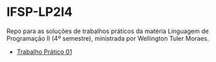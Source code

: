 # IFSP-LP2I4
Repo para as soluções de trabalhos práticos da matéria Linguagem de Programação II (4º semestre), ministrada por Wellington Tuler Moraes.

- [Trabalho Prático 01][1]

[1]: https://github.com/gmartinsas/IFSP-LP2I4/tree/master/09.08
